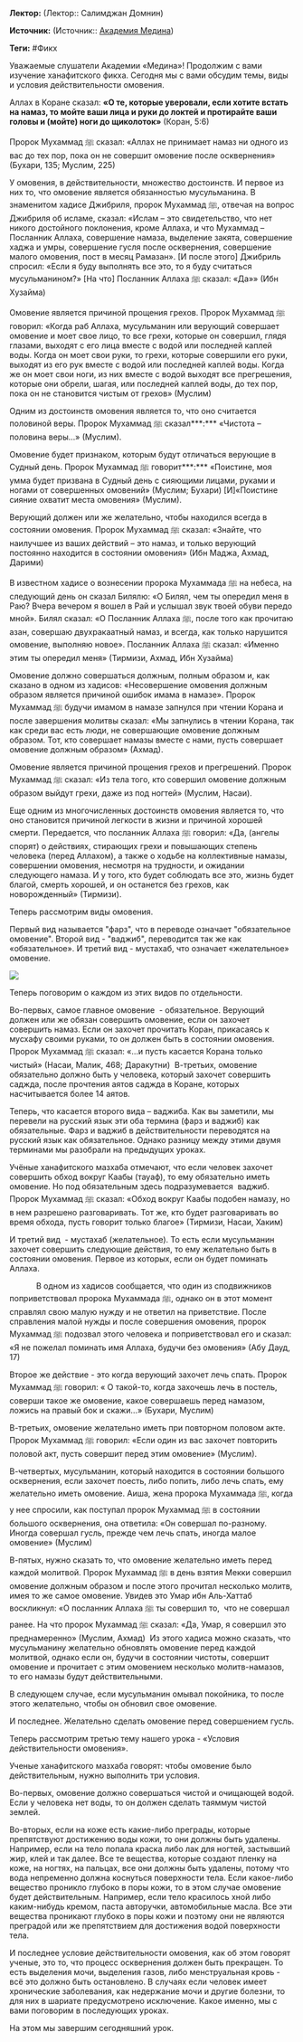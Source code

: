 **Лектор:** (Лектор:: Салимджан Домнин)

**Источник:** (Источник:: [Академия Медина](https://web.medinaschool.org/school/))

**Теги:** #Фикх

Уважаемые слушатели Академии «Медина»! Продолжим с вами изучение ханафитского фикха. Сегодня мы с вами обсудим темы, виды и условия действительности омовения.


Аллах в Коране сказал: **«О те, которые уверовали, если хотите встать на намаз, то мойте ваши лица и руки до локтей и протирайте ваши головы и (мойте) ноги до щиколоток»** (Коран, 5:6)


Пророк Мухаммад ﷺ сказал: «Аллах не принимает намаз ни одного из вас до тех пор, пока он не совершит омовение после осквернения» (Бухари, 135; Муслим, 225)


У омовения, в действительности, множество достоинств. И первое из них то, что омовение является обязанностью мусульманина. В знаменитом хадисе Джибриля, пророк Мухаммад ﷺ, отвечая на вопрос Джибриля об исламе, сказал: «Ислам – это свидетельство, что нет никого достойного поклонения, кроме Аллаха, и что Мухаммад – Посланник Аллаха, совершение намаза, выделение закята, совершение хаджа и умры, совершение гусля после осквернения, совершение малого омовения, пост в месяц Рамазан». [И после этого] Джибриль спросил: «Если я буду выполнять все это, то я буду считаться мусульманином?» [На что] Посланник Аллаха ﷺ сказал: «Да»» (Ибн Хузайма)


Омовение является причиной прощения грехов. Пророк Мухаммад ﷺ говорил: «Когда раб Аллаха, мусульманин или верующий совершает омовение и моет свое лицо, то все грехи, которые он совершил, глядя глазами, выходят с его лица вместе с водой или последней каплей воды. Когда он моет свои руки, то грехи, которые совершили его руки, выходят из его рук вместе с водой или последней каплей воды. Когда же он моет свои ноги, из них вместе с водой выходят все прегрешения, которые они обрели, шагая, или последней каплей воды, до тех пор, пока он не становится чистым от грехов» (Муслим)


Одним из достоинств омовения является то, что оно считается половиной веры. Пророк Мухаммад ﷺ сказал***:*** «Чистота – половина веры…» (Муслим).


Омовение будет признаком, которым будут отличаться верующие в Судный день. Пророк Мухаммад ﷺ говорит***:*** «Поистине, моя умма будет призвана в Судный день с сияющими лицами, руками и ногами от совершенных омовений» (Муслим; Бухари) [И]«Поистине сияние охватит места омовения» (Муслим).


Верующий должен или же желательно, чтобы находился всегда в состоянии омовения. Пророк Мухаммад ﷺ сказал: «Знайте, что наилучшее из ваших действий – это намаз, и только верующий постоянно находится в состоянии омовения» (Ибн Маджа, Ахмад, Дарими)


В известном хадисе о вознесении пророка Мухаммада ﷺ на небеса, на следующий день он сказал Билялю: «О Билял, чем ты опередил меня в Раю? Вчера вечером я вошел в Рай и услышал звук твоей обуви передо мной». Билял сказал: «О Посланник Аллаха ﷺ, после того как прочитаю азан, совершаю двухракаатный намаз, и всегда, как только нарушится омовение, выполняю новое». Посланник Аллаха ﷺ сказал: «Именно этим ты опередил меня» (Тирмизи, Ахмад, Ибн Хузайма)


Омовение должно совершаться должным, полным образом и, как сказано в одном из хадисов: «Несовершение омовения должным образом является причиной ошибок имама в намазе». Пророк Мухаммад ﷺ будучи имамом в намазе запнулся при чтении Корана и после завершения молитвы сказал: «Мы запнулись в чтении Корана, так как среди вас есть люди, не совершающие омовение должным образом. Тот, кто совершает намазы вместе с нами, пусть совершает омовение должным образом» (Ахмад).


Омовение является причиной прощения грехов и прегрешений. Пророк Мухаммад ﷺ сказал: «Из тела того, кто совершил омовение должным образом выйдут грехи, даже из под ногтей» (Муслим, Насаи).


Еще одним из многочисленных достоинств омовения является то, что оно становится причиной легкости в жизни и причиной хорошей смерти. Передается, что посланник Аллаха ﷺ говорил: «Да, (ангелы спорят) о действиях, стирающих грехи и повышающих степень человека (перед Аллахом), а также о ходьбе на коллективные намазы, совершении омовения, несмотря на трудности, и ожидании следующего намаза. И у того, кто будет соблюдать все это, жизнь будет благой, смерть хорошей, и он останется без грехов, как новорожденный» (Тирмизи).


Теперь рассмотрим виды омовения.


Первый вид называется "фарз", что в переводе означает "обязательное омовение". Второй вид - "ваджиб", переводится так же как «обязательное». И третий вид - мустахаб, что означает «желательное» омовение.


![](https://medinaschool.org/files/images/2019/03/2fb50d5fbb17e789b10eff25544189fc.png)


Теперь поговорим о каждом из этих видов по отдельности.


Во-первых, самое главное омовение  - обязательное. Верующий должен или же обязан совершить омовение, если он захочет совершить намаз. Если он захочет прочитать Коран, прикасаясь к мусхафу своими руками, то он должен быть в состоянии омовения. Пророк Мухаммад ﷺ сказал: «…и пусть касается Корана только чистый» (Насаи, Малик, 468; Даракутни)  В-третьих, омовение обязательно должно быть у человека, который захочет совершить саджда, после прочтения аятов саджда в Коране, которых насчитывается более 14 аятов.


Теперь, что касается второго вида – ваджиба. Как вы заметили, мы перевели на русский язык эти оба термина (фарз и ваджиб) как обязательные. Фарз и ваджиб в действительности переводятся на русский язык как обязательное. Однако разницу между этими двумя терминами мы разобрали на предыдущих уроках.


Учёные ханафитского мазхаба отмечают, что если человек захочет совершить обход вокруг Каабы (тауаф), то ему обязательно иметь омовение. Но под обязательным здесь подразумевается  ваджиб. Пророк Мухаммад ﷺ сказал: «Обход вокруг Каабы подобен намазу, но в нем разрешено разговаривать. Тот же, кто будет разговаривать во время обхода, пусть говорит только благое» (Тирмизи, Насаи, Хаким)


И третий вид  - мустахаб (желательное). То есть если мусульманин захочет совершить следующие действия, то ему желательно быть в состоянии омовения. Первое из которых, если он будет поминать Аллаха.


            В одном из хадисов сообщается, что один из сподвижников поприветствовал пророка Мухаммада ﷺ, однако он в этот момент справлял свою малую нужду и не ответил на приветствие. После справления малой нужды и после совершения омовения, пророк Мухаммад ﷺ подозвал этого человека и поприветствовал его и сказал: «Я не пожелал поминать имя Аллаха, будучи без омовения» (Абу Дауд, 17)


Второе же действие - это когда верующий захочет лечь спать. Пророк Мухаммад ﷺ говорил: « О такой-то, когда захочешь лечь в постель, соверши такое же омовение, какое совершаешь перед намазом, ложись на правый бок и скажи…» (Бухари, Муслим)


В-третьих, омовение желательно иметь при повторном половом акте. Пророк Мухаммад ﷺ говорил: «Если один из вас захочет повторить половой акт, пусть совершит перед этим омовение» (Муслим).


В-четвертых, мусульманин, который находится в состоянии большого осквернения, если захочет поесть, либо попить, либо лечь спать, ему желательно иметь омовение. Аиша, жена пророка Мухаммада ﷺ, когда у нее спросили, как поступал пророк Мухаммад ﷺ в состоянии большого осквернения, она ответила: «Он совершал по-разному. Иногда совершал гусль, прежде чем лечь спать, иногда малое омовение» (Муслим)


В-пятых, нужно сказать то, что омовение желательно иметь перед каждой молитвой. Пророк Мухаммад ﷺ в день взятия Мекки совершил омовение должным образом и после этого прочитал несколько молитв, имея то же самое омовение. Увидев это Умар ибн Аль-Хаттаб воскликнул: «О посланник Аллаха ﷺ ты совершил то,  что не совершал ранее. На что пророк Мухаммад ﷺ сказал: «Да, Умар, я совершил это преднамеренно» (Муслим, Ахмад)  Из этого хадиса можно сказать, что мусульманину желательно обновлять омовение перед каждой молитвой, однако если он, будучи в состоянии чистоты, совершит омовение и прочитает с этим омовением несколько молитв-намазов, то его намазы будут действительными.


В следующем случае, если мусульманин омывал покойника, то после этого желательно, чтобы он обновил свое омовение.


И последнее. Желательно сделать омовение перед совершением гусль.


Теперь рассмотрим третью тему нашего урока - «Условия действительности омовения».


Ученые ханафитского мазхаба говорят: чтобы омовение было действительным, нужно выполнить три условия.


Во-первых, омовение должно совершаться чистой и очищающей водой. Если у человека нет воды, то он должен сделать таяммум чистой землей.


Во-вторых, если на коже есть какие-либо преграды, которые препятствуют достижению воды кожи, то они должны быть удалены. Например, если на тело попала краска либо лак для ногтей, застывший жир, клей и так далее. Все те вещества, которые создают пленку на коже, на ногтях, на пальцах, все они должны быть удалены, потому что вода непременно должна коснуться поверхности тела. Если какое-либо вещество проникло глубоко в поры кожи, то в этом случае омовение будет действительным. Например, если тело красилось хной либо каким-нибудь кремом, паста авторучки, автомобильные масла. Все эти вещества проникают глубоко в поры кожи и поэтому они не являются преградой или же препятствием для достижения водой поверхности тела.


И последнее условие действительности омовения, как об этом говорят ученые, это то, что процесс осквернения должен быть прекращен. То есть выделения мочи, выделения газов, либо менструальная кровь - всё это должно быть остановлено. В случаях если человек имеет хронические заболевания, как недержание мочи и другие болезни, то для них в шариате предусмотрено исключение. Какое именно, мы с вами поговорим в последующих уроках.


На этом мы завершим сегодняшний урок.


